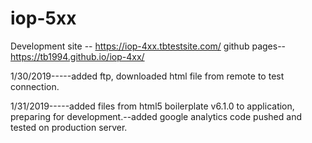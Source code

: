# iop-5xx
Development site -- https://iop-4xx.tbtestsite.com/
github pages-- https://tb1994.github.io/iop-4xx/

1/30/2019-----added ftp, downloaded html file from remote to test connection.

1/31/2019-----added files from html5 boilerplate v6.1.0 to application, preparing for development.--added google analytics code pushed and tested on production server.